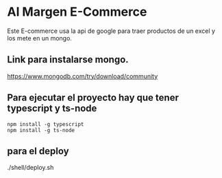# Al Margen E-Commerce

Este E-commerce usa la api de google para traer productos de un excel y los mete en un mongo.

## Link para instalarse mongo.

https://www.mongodb.com/try/download/community

## Para ejecutar el proyecto hay que tener typescript y ts-node

```
npm install -g typescript
npm install -g ts-node
```

## para el deploy

./shell/deploy.sh